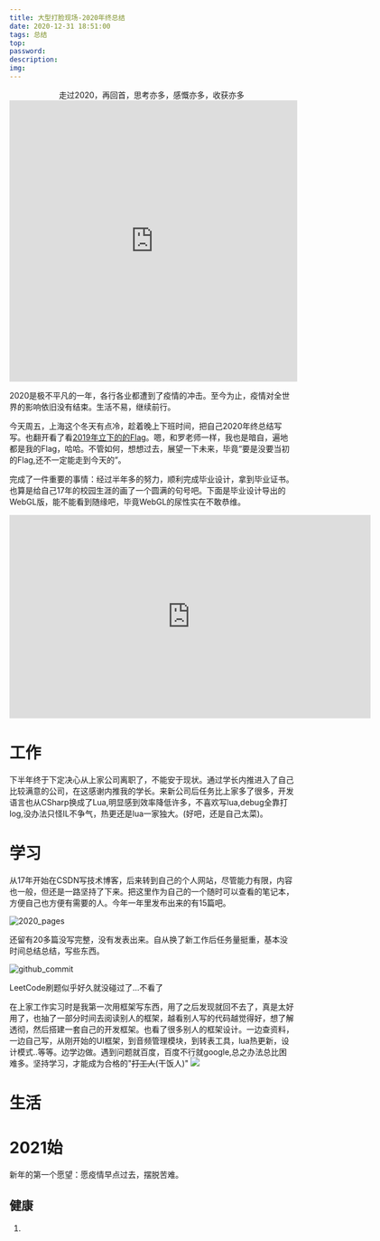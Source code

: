 ```yaml
---
title: 大型打脸现场-2020年终总结
date: 2020-12-31 18:51:00
tags: 总结
top:
password:
description:
img: 
---
```

<div align="center">走过2020，再回首，思考亦多，感慨亦多，收获亦多</div>
<div class="mdui-video-container">
  <iframe height=498 width=510 src="https://cdn.jsdelivr.net/gh/TonyChenn/BlogPicture/shortvideo/luolaoshi_flag.mp4" frameborder=0 allowfullscreen></iframe>
</div>

2020是极不平凡的一年，各行各业都遭到了疫情的冲击。至今为止，疫情对全世界的影响依旧没有结束。生活不易，继续前行。

今天周五，上海这个冬天有点冷，趁着晚上下班时间，把自己2020年终总结写写。也翻开看了看[2019年立下的的Flag](https://tonychenn.cn/2020/01/08/2019%E5%B9%B4%E7%BB%88%E6%80%BB%E7%BB%93/)。嗯，和罗老师一样，我也是暗自，遍地都是我的Flag，哈哈。不管如何，想想过去，展望一下未来，毕竟“要是没要当初的Flag,还不一定能走到今天的”。

完成了一件重要的事情：经过半年多的努力，顺利完成毕业设计，拿到毕业证书。也算是给自己17年的校园生涯的画了一个圆满的句号吧。下面是毕业设计导出的WebGL版，能不能看到随缘吧，毕竟WebGL的尿性实在不敢恭维。

<div class="mdui-video-container">
<iframe height=360 width=640 src="http://tonychenn.cn/candyclient/" frameborder=0 allowfullscreen></iframe>
</div>

# 工作
下半年终于下定决心从上家公司离职了，不能安于现状。通过学长内推进入了自己比较满意的公司，在这感谢内推我的学长。来新公司后任务比上家多了很多，开发语言也从CSharp换成了Lua,明显感到效率降低许多，不喜欢写lua,debug全靠打log,没办法只怪IL不争气，热更还是lua一家独大。(好吧，还是自己太菜)。

# 学习
从17年开始在CSDN写技术博客，后来转到自己的个人网站，尽管能力有限，内容也一般，但还是一路坚持了下来。把这里作为自己的一个随时可以查看的笔记本，方便自己也方便有需要的人。今年一年里发布出来的有15篇吧。

![2020_pages](https://cdn.jsdelivr.net/gh/TonyChenn/BlogPicture/2020/1231/2020_pages.jpg)

还留有20多篇没写完整，没有发表出来。自从换了新工作后任务量挺重，基本没时间总结总结，写些东西。

![github_commit](https://cdn.jsdelivr.net/gh/TonyChenn/BlogPicture/2020/1231/github_commit.jpg)

LeetCode刷题似乎好久就没碰过了...不看了

在上家工作实习时是我第一次用框架写东西，用了之后发现就回不去了，真是太好用了，也抽了一部分时间去阅读别人的框架，越看别人写的代码越觉得好，想了解透彻，然后搭建一套自己的开发框架。也看了很多别人的框架设计。一边查资料，一边自己写，从刚开始的UI框架，到音频管理模块，到转表工具，lua热更新，设计模式..等等。边学边做。遇到问题就百度，百度不行就google,总之办法总比困难多。坚持学习，才能成为合格的"~~打工人~~(干饭人)"
![](https://cdn.jsdelivr.net/gh/TonyChenn/BlogPicture/2020/1231/nextframework.jpg)

# 生活

# 2021始
新年的第一个愿望：愿疫情早点过去，摆脱苦难。

## 健康
1. 
